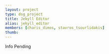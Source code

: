 ```yaml
---
layout: project
type: dsg_project
title: Jekyll Editor
alias: jekyll_editor
members: [charis_dimos, stavros_tsourlidakis]
thumb:
---
```

Info Pending
